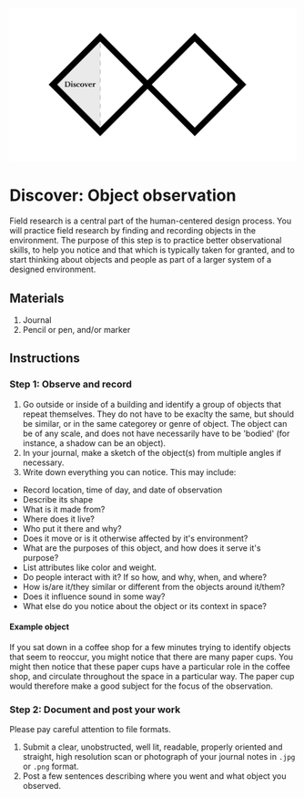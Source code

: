 ![Double Diamond Discover Phase graphic](/assets/dd-process-discover-1200px@2x.png)

# Discover: Object observation

Field research is a central part of the human-centered design process. You will practice field research by finding and recording objects in the environment. The purpose of this step is to practice better observational skills, to help you notice and that which is typically taken for granted, and to start thinking about objects and people as part of a larger system of a designed environment. 

## Materials

1. Journal
2. Pencil or pen, and/or marker

## Instructions

### Step 1: Observe and record

1. Go outside or inside of a building and identify a group of objects that repeat themselves. They do not have to be exaclty the same, but should be similar, or in the same categorey or genre of object. The object can be of any scale, and does not have necessarily have to be 'bodied' (for instance, a shadow can be an object).
2. In your journal, make a sketch of the object(s) from multiple angles if necessary.
3. Write down everything you can notice. This may include:
  * Record location, time of day, and date of observation
  * Describe its shape
  * What is it made from?
  * Where does it live?
  * Who put it there and why?
  * Does it move or is it otherwise affected by it's environment?
  * What are the purposes of this object, and how does it serve it's purpose? 
  * List attributes like color and weight.
  * Do people interact with it? If so how, and why, when, and where?
  * How is/are it/they similar or different from the objects around it/them?
  * Does it influence sound in some way?
  * What else do you notice about the object or its context in space?

#### Example object

If you sat down in a coffee shop for a few minutes trying to identify objects that seem to reoccur, you might notice that there are many paper cups. You might then notice that these paper cups have a particular role in the coffee shop, and circulate throughout the space in a particular way. The paper cup would therefore make a good subject for the focus of the observation.

### Step 2:  Document and post your work

Please pay careful attention to file formats.

1. Submit a clear, unobstructed, well lit, readable, properly oriented and straight, high resolution scan or photograph of your journal notes in `.jpg` or `.png` format.
2. Post a few sentences describing where you went and what object you observed. 
